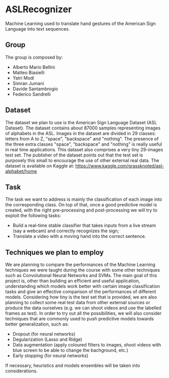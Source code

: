 # ASLRecognizer
Machine Learning used to translate hand gestures of the American Sign Language into text sequences.

## Group
The group is composed by:
-	Alberto Mario Bellini
-	Matteo Biasielli
-	Yatri Modi
-	Simran Jumani
-	Davide Santambrogio
-	Federico Sandrelli

## Dataset
The dataset we plan to use is the American Sign Language Dataset (ASL Dataset). The dataset contains about 87000 samples representing images of alphabets in the ASL.
Images in the dataset are divided in 29 classes: letters from A to Z, "space", "backspace" and "nothing". The presence of the three extra classes "space", "backspace" and "nothing" is really useful in real time applications.
This dataset also comprises a very tiny 29-images test set. The publisher of the dataset points out that the test set is purposely this small to encourage the use of other external real data.
The dataset is available on Kaggle at: https://www.kaggle.com/grassknoted/asl-alphabet/home

## Task
The task we want to address is mainly the classification of each image into the corresponding class. On top of that, once a good predictive model is created, with the right pre-processing and post-processing we will try to exploit the following tasks: 
-	Build a real-time stable classifier that takes inputs from a live stream (say a webcam) and correctly recognizes the sign;
-	Translate a video with a moving hand into the correct sentence.

## Techniques we plan to employ 
We are planning to compare the performances of the Machine Learning techniques we were taught during the course with some other techniques such as Convolutional Neural Networks and SVMs. 
The main goal of this project is, other than building an efficient and useful application, understanding which models work better with certain image classification tasks and give an effective comparison of the performances of different  models.
Considering how tiny is the test set that is provided, we are also planning to collect some real test data from other external sources or produce the data ourselves (e.g. we can shoot videos and use the labelled frames as test). 
In order to try out all the possibilities, we will also consider techniques that are commonly used to push predictive models towards better generalization, such as:
-	Dropout (for neural networks)
-	Degularization (Lasso and Ridge)
-	Data augmentation (apply coloured filters to images, shoot videos with blue screen to be able to change the bachground, etc.)
-	Early stopping (for neural networks)

If necessary, heuristics and models ensembles will be taken into considerations.
